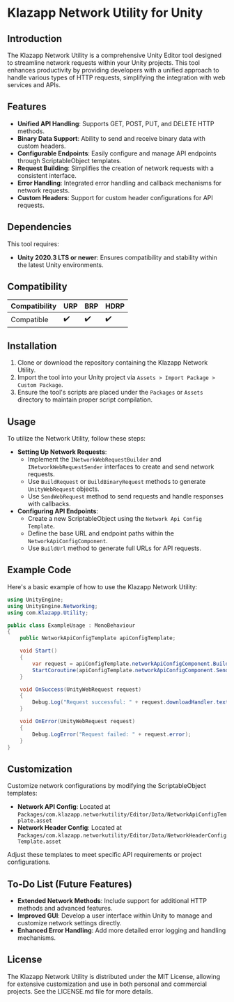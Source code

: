 # Klazapp Network Utility for Unity

## Introduction
The Klazapp Network Utility is a comprehensive Unity Editor tool designed to streamline network requests within your Unity projects. This tool enhances productivity by providing developers with a unified approach to handle various types of HTTP requests, simplifying the integration with web services and APIs.

## Features
- **Unified API Handling**: Supports GET, POST, PUT, and DELETE HTTP methods.
- **Binary Data Support**: Ability to send and receive binary data with custom headers.
- **Configurable Endpoints**: Easily configure and manage API endpoints through ScriptableObject templates.
- **Request Building**: Simplifies the creation of network requests with a consistent interface.
- **Error Handling**: Integrated error handling and callback mechanisms for network requests.
- **Custom Headers**: Support for custom header configurations for API requests.

## Dependencies
This tool requires:
- **Unity 2020.3 LTS or newer**: Ensures compatibility and stability within the latest Unity environments.

## Compatibility
| Compatibility | URP | BRP | HDRP |
|---------------|-----|-----|------|
| Compatible    | ✔️   | ✔️   | ✔️    |

## Installation
1. Clone or download the repository containing the Klazapp Network Utility.
2. Import the tool into your Unity project via `Assets > Import Package > Custom Package`.
3. Ensure the tool's scripts are placed under the `Packages` or `Assets` directory to maintain proper script compilation.

## Usage
To utilize the Network Utility, follow these steps:
- **Setting Up Network Requests**:
  - Implement the `INetworkWebRequestBuilder` and `INetworkWebRequestSender` interfaces to create and send network requests.
  - Use `BuildRequest` or `BuildBinaryRequest` methods to generate `UnityWebRequest` objects.
  - Use `SendWebRequest` method to send requests and handle responses with callbacks.
- **Configuring API Endpoints**:
  - Create a new ScriptableObject using the `Network Api Config Template`.
  - Define the base URL and endpoint paths within the `NetworkApiConfigComponent`.
  - Use `BuildUrl` method to generate full URLs for API requests.

## Example Code
Here's a basic example of how to use the Klazapp Network Utility:

```csharp
using UnityEngine;
using UnityEngine.Networking;
using com.Klazapp.Utility;

public class ExampleUsage : MonoBehaviour
{
    public NetworkApiConfigTemplate apiConfigTemplate;

    void Start()
    {
        var request = apiConfigTemplate.networkApiConfigComponent.BuildRequest(NetworkHttpMethod.Get, "your/api/endpoint");
        StartCoroutine(apiConfigTemplate.networkApiConfigComponent.SendWebRequest(request, OnSuccess, OnError));
    }

    void OnSuccess(UnityWebRequest request)
    {
        Debug.Log("Request successful: " + request.downloadHandler.text);
    }

    void OnError(UnityWebRequest request)
    {
        Debug.LogError("Request failed: " + request.error);
    }
}
```

## Customization
Customize network configurations by modifying the ScriptableObject templates:
- **Network API Config**: Located at `Packages/com.klazapp.networkutility/Editor/Data/NetworkApiConfigTemplate.asset`
- **Network Header Config**: Located at `Packages/com.klazapp.networkutility/Editor/Data/NetworkHeaderConfigTemplate.asset`

Adjust these templates to meet specific API requirements or project configurations.

## To-Do List (Future Features)
- **Extended Network Methods**: Include support for additional HTTP methods and advanced features.
- **Improved GUI**: Develop a user interface within Unity to manage and customize network settings directly.
- **Enhanced Error Handling**: Add more detailed error logging and handling mechanisms.

## License
The Klazapp Network Utility is distributed under the MIT License, allowing for extensive customization and use in both personal and commercial projects. See the LICENSE.md file for more details.
